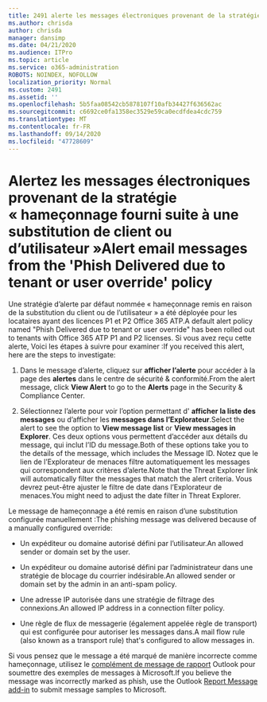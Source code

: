 ```yaml
---
title: 2491 alerte les messages électroniques provenant de la stratégie « hameçonnage fourni suite à une substitution de client ou d’utilisateur »
ms.author: chrisda
author: chrisda
manager: dansimp
ms.date: 04/21/2020
ms.audience: ITPro
ms.topic: article
ms.service: o365-administration
ROBOTS: NOINDEX, NOFOLLOW
localization_priority: Normal
ms.custom: 2491
ms.assetid: ''
ms.openlocfilehash: 5b5faa08542cb5878107f10afb34427f636562ac
ms.sourcegitcommit: c6692ce0fa1358ec3529e59ca0ecdfdea4cdc759
ms.translationtype: MT
ms.contentlocale: fr-FR
ms.lasthandoff: 09/14/2020
ms.locfileid: "47728609"
---
```

# <a name="alert-email-messages-from-the-phish-delivered-due-to-tenant-or-user-override-policy"></a><span data-ttu-id="a0170-102">Alertez les messages électroniques provenant de la stratégie « hameçonnage fourni suite à une substitution de client ou d’utilisateur »</span><span class="sxs-lookup"><span data-stu-id="a0170-102">Alert email messages from the 'Phish Delivered due to tenant or user override' policy</span></span>

<span data-ttu-id="a0170-103">Une stratégie d’alerte par défaut nommée « hameçonnage remis en raison de la substitution du client ou de l’utilisateur » a été déployée pour les locataires ayant des licences P1 et P2 Office 365 ATP.</span><span class="sxs-lookup"><span data-stu-id="a0170-103">A default alert policy named "Phish Delivered due to tenant or user override" has been rolled out to tenants with Office 365 ATP P1 and P2 licenses.</span></span> <span data-ttu-id="a0170-104">Si vous avez reçu cette alerte, Voici les étapes à suivre pour examiner :</span><span class="sxs-lookup"><span data-stu-id="a0170-104">If you received this alert, here are the steps to investigate:</span></span>

1. <span data-ttu-id="a0170-105">Dans le message d’alerte, cliquez sur **afficher l’alerte** pour accéder à la page des **alertes** dans le centre de sécurité & conformité.</span><span class="sxs-lookup"><span data-stu-id="a0170-105">From the alert message, click **View Alert** to go to the **Alerts** page in the Security & Compliance Center.</span></span>

2. <span data-ttu-id="a0170-106">Sélectionnez l’alerte pour voir l’option permettant d' **afficher la liste des messages** ou d’afficher les **messages dans l’Explorateur**.</span><span class="sxs-lookup"><span data-stu-id="a0170-106">Select the alert to see the option to **View message list** or **View messages in Explorer**.</span></span> <span data-ttu-id="a0170-107">Ces deux options vous permettent d’accéder aux détails du message, qui inclut l’ID du message.</span><span class="sxs-lookup"><span data-stu-id="a0170-107">Both of these options take you to the details of the message, which includes the Message ID.</span></span> <span data-ttu-id="a0170-108">Notez que le lien de l’Explorateur de menaces filtre automatiquement les messages qui correspondent aux critères d’alerte.</span><span class="sxs-lookup"><span data-stu-id="a0170-108">Note that the Threat Explorer link will automatically filter the messages that match the alert criteria.</span></span> <span data-ttu-id="a0170-109">Vous devrez peut-être ajuster le filtre de date dans l’Explorateur de menaces.</span><span class="sxs-lookup"><span data-stu-id="a0170-109">You might need to adjust the date filter in Threat Explorer.</span></span>

<span data-ttu-id="a0170-110">Le message de hameçonnage a été remis en raison d’une substitution configurée manuellement :</span><span class="sxs-lookup"><span data-stu-id="a0170-110">The phishing message was delivered because of a manually configured override:</span></span>

- <span data-ttu-id="a0170-111">Un expéditeur ou domaine autorisé défini par l’utilisateur.</span><span class="sxs-lookup"><span data-stu-id="a0170-111">An allowed sender or domain set by the user.</span></span>

- <span data-ttu-id="a0170-112">Un expéditeur ou domaine autorisé défini par l’administrateur dans une stratégie de blocage du courrier indésirable.</span><span class="sxs-lookup"><span data-stu-id="a0170-112">An allowed sender or domain set by the admin in an anti-spam policy.</span></span>

- <span data-ttu-id="a0170-113">Une adresse IP autorisée dans une stratégie de filtrage des connexions.</span><span class="sxs-lookup"><span data-stu-id="a0170-113">An allowed IP address in a connection filter policy.</span></span>

- <span data-ttu-id="a0170-114">Une règle de flux de messagerie (également appelée règle de transport) qui est configurée pour autoriser les messages dans.</span><span class="sxs-lookup"><span data-stu-id="a0170-114">A mail flow rule (also known as a transport rule) that's configured to allow messages in.</span></span>

<span data-ttu-id="a0170-115">Si vous pensez que le message a été marqué de manière incorrecte comme hameçonnage, utilisez le [complément de message de rapport](https://support.office.com/article/b5caa9f1-cdf3-4443-af8c-ff724ea719d2) Outlook pour soumettre des exemples de messages à Microsoft.</span><span class="sxs-lookup"><span data-stu-id="a0170-115">If you believe the message was incorrectly marked as phish, use the Outlook [Report Message add-in](https://support.office.com/article/b5caa9f1-cdf3-4443-af8c-ff724ea719d2) to submit message samples to Microsoft.</span></span>
